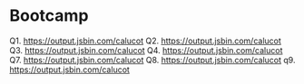 # Bootcamp
Q1. https://output.jsbin.com/calucot
Q2. https://output.jsbin.com/calucot
Q3. https://output.jsbin.com/calucot
Q4. https://output.jsbin.com/calucot
Q7. https://output.jsbin.com/calucot
Q8. https://output.jsbin.com/calucot
q9. https://output.jsbin.com/calucot
